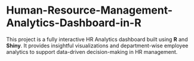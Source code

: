 # Human-Resource-Management-Analytics-Dashboard-in-R
This project is a fully interactive HR Analytics dashboard built using **R** and **Shiny**. It provides insightful visualizations and department-wise employee analytics to support data-driven decision-making in HR management.
